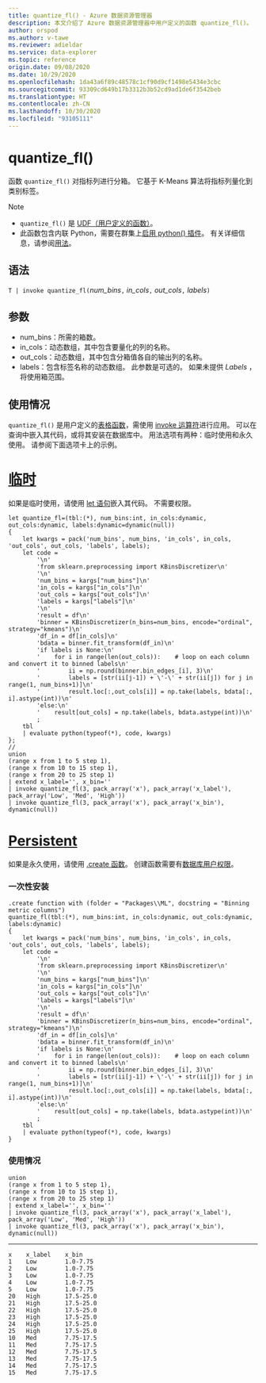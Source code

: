```yaml
---
title: quantize_fl() - Azure 数据资源管理器
description: 本文介绍了 Azure 数据资源管理器中用户定义的函数 quantize_fl()。
author: orspod
ms.author: v-tawe
ms.reviewer: adieldar
ms.service: data-explorer
ms.topic: reference
origin.date: 09/08/2020
ms.date: 10/29/2020
ms.openlocfilehash: 1da43a6f89c48578c1cf90d9cf1498e5434e3cbc
ms.sourcegitcommit: 93309cd649b17b3312b3b52cd9ad1de6f3542beb
ms.translationtype: HT
ms.contentlocale: zh-CN
ms.lasthandoff: 10/30/2020
ms.locfileid: "93105111"
---
```

# <a name="quantize_fl"></a>quantize_fl()


函数 `quantize_fl()` 对指标列进行分箱。 它基于 K-Means 算法将指标列量化到类别标签。

> [!NOTE]
> * `quantize_fl()` 是 [UDF（用户定义的函数）](../query/functions/user-defined-functions.md)。
> * 此函数包含内联 Python，需要在群集上[启用 python() 插件](../query/pythonplugin.md#enable-the-plugin)。 有关详细信息，请参阅[用法](#usage)。

## <a name="syntax"></a>语法

`T | invoke quantize_fl(`*num_bins*`,` *in_cols*`,` *out_cols*`,` *labels*`)`

## <a name="arguments"></a>参数

* num_bins：所需的箱数。
* in_cols：动态数组，其中包含要量化的列的名称。
* out_cols：动态数组，其中包含分箱值各自的输出列的名称。
* labels：包含标签名称的动态数组。 此参数是可选的。 如果未提供 *Labels* ，将使用箱范围。

## <a name="usage"></a>使用情况

`quantize_fl()` 是用户定义的[表格函数](../query/functions/user-defined-functions.md#tabular-function)，需使用 [invoke 运算符](../query/invokeoperator.md)进行应用。 可以在查询中嵌入其代码，或将其安装在数据库中。 用法选项有两种：临时使用和永久使用。 请参阅下面选项卡上的示例。

# <a name="ad-hoc"></a>[临时](#tab/adhoc)

如果是临时使用，请使用 [let 语句](../query/letstatement.md)嵌入其代码。 不需要权限。

<!-- csl: https://help.kusto.chinacloudapi.cn:443/Samples -->
```kusto
let quantize_fl=(tbl:(*), num_bins:int, in_cols:dynamic, out_cols:dynamic, labels:dynamic=dynamic(null))
{
    let kwargs = pack('num_bins', num_bins, 'in_cols', in_cols, 'out_cols', out_cols, 'labels', labels);
    let code =
        '\n'
        'from sklearn.preprocessing import KBinsDiscretizer\n'
        '\n'
        'num_bins = kargs["num_bins"]\n'
        'in_cols = kargs["in_cols"]\n'
        'out_cols = kargs["out_cols"]\n'
        'labels = kargs["labels"]\n'
        '\n'
        'result = df\n'
        'binner = KBinsDiscretizer(n_bins=num_bins, encode="ordinal", strategy="kmeans")\n'
        'df_in = df[in_cols]\n'
        'bdata = binner.fit_transform(df_in)\n'
        'if labels is None:\n'
        '    for i in range(len(out_cols)):    # loop on each column and convert it to binned labels\n'
        '        ii = np.round(binner.bin_edges_[i], 3)\n'
        '        labels = [str(ii[j-1]) + \'-\' + str(ii[j]) for j in range(1, num_bins+1)]\n'
        '        result.loc[:,out_cols[i]] = np.take(labels, bdata[:, i].astype(int))\n'
        'else:\n'
        '    result[out_cols] = np.take(labels, bdata.astype(int))\n'
        ;
    tbl
    | evaluate python(typeof(*), code, kwargs)
};
//
union 
(range x from 1 to 5 step 1),
(range x from 10 to 15 step 1),
(range x from 20 to 25 step 1)
| extend x_label='', x_bin=''
| invoke quantize_fl(3, pack_array('x'), pack_array('x_label'), pack_array('Low', 'Med', 'High'))
| invoke quantize_fl(3, pack_array('x'), pack_array('x_bin'), dynamic(null))
```

# <a name="persistent"></a>[Persistent](#tab/persistent)

如果是永久使用，请使用 [.create 函数](../management/create-function.md)。 创建函数需要有[数据库用户权限](../management/access-control/role-based-authorization.md)。

### <a name="one-time-installation"></a>一次性安装

<!-- csl: https://help.kusto.chinacloudapi.cn:443/Samples -->
```kusto
.create function with (folder = "Packages\\ML", docstring = "Binning metric columns")
quantize_fl(tbl:(*), num_bins:int, in_cols:dynamic, out_cols:dynamic, labels:dynamic)
{
    let kwargs = pack('num_bins', num_bins, 'in_cols', in_cols, 'out_cols', out_cols, 'labels', labels);
    let code =
        '\n'
        'from sklearn.preprocessing import KBinsDiscretizer\n'
        '\n'
        'num_bins = kargs["num_bins"]\n'
        'in_cols = kargs["in_cols"]\n'
        'out_cols = kargs["out_cols"]\n'
        'labels = kargs["labels"]\n'
        '\n'
        'result = df\n'
        'binner = KBinsDiscretizer(n_bins=num_bins, encode="ordinal", strategy="kmeans")\n'
        'df_in = df[in_cols]\n'
        'bdata = binner.fit_transform(df_in)\n'
        'if labels is None:\n'
        '    for i in range(len(out_cols)):    # loop on each column and convert it to binned labels\n'
        '        ii = np.round(binner.bin_edges_[i], 3)\n'
        '        labels = [str(ii[j-1]) + \'-\' + str(ii[j]) for j in range(1, num_bins+1)]\n'
        '        result.loc[:,out_cols[i]] = np.take(labels, bdata[:, i].astype(int))\n'
        'else:\n'
        '    result[out_cols] = np.take(labels, bdata.astype(int))\n'
        ;
    tbl
    | evaluate python(typeof(*), code, kwargs)
}
```

### <a name="usage"></a>使用情况

<!-- csl: https://help.kusto.chinacloudapi.cn:443/Samples -->
```kusto
union 
(range x from 1 to 5 step 1),
(range x from 10 to 15 step 1),
(range x from 20 to 25 step 1)
| extend x_label='', x_bin=''
| invoke quantize_fl(3, pack_array('x'), pack_array('x_label'), pack_array('Low', 'Med', 'High'))
| invoke quantize_fl(3, pack_array('x'), pack_array('x_bin'), dynamic(null))
```

---

<!-- csl: https://help.kusto.chinacloudapi.cn:443/Samples -->
```kusto
x    x_label    x_bin
1    Low        1.0-7.75
2    Low        1.0-7.75
3    Low        1.0-7.75
4    Low        1.0-7.75
5    Low        1.0-7.75
20   High       17.5-25.0
21   High       17.5-25.0
22   High       17.5-25.0
23   High       17.5-25.0
24   High       17.5-25.0
25   High       17.5-25.0
10   Med        7.75-17.5
11   Med        7.75-17.5
12   Med        7.75-17.5
13   Med        7.75-17.5
14   Med        7.75-17.5
15   Med        7.75-17.5
```
